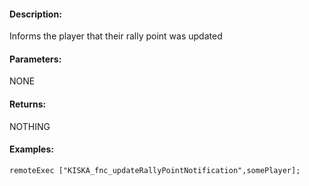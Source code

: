 #### Description:
Informs the player that their rally point was updated

#### Parameters:
NONE

#### Returns:
NOTHING

#### Examples:
```sqf
remoteExec ["KISKA_fnc_updateRallyPointNotification",somePlayer];
```

